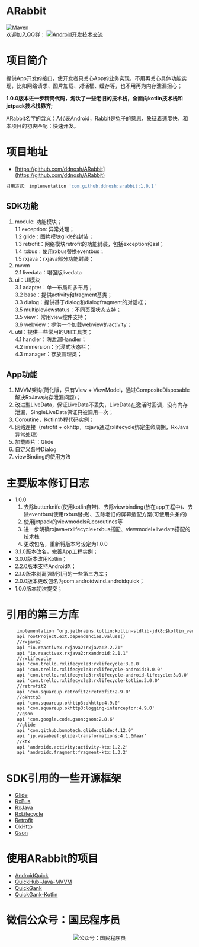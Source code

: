 # ARabbit
[![Maven](https://maven-badges.herokuapp.com/maven-central/com.github.ddnosh/arabbit/badge.svg)](https://search.maven.org/search?q=g:com.github.ddnosh%20AND%20a:arabbit)  
欢迎加入QQ群：
<a target="_blank" href="//shang.qq.com/wpa/qunwpa?idkey=5867e988b85eecbb8c50bedab9810624fc017ce71098ae9394e7c935a4125281"><img border="0" src="http://pub.idqqimg.com/wpa/images/group.png" alt="Android开发技术交流" title="Android开发技术交流"></a>

# 项目简介
提供App开发的接口，使开发者只关心App的业务实现，不用再关心具体功能实现，比如网络请求、图片加载、对话框、缓存等，也不用再为内存泄漏担心； 

**1.0.0版本进一步精简代码，淘汰了一些老旧的技术栈，全面向kotlin技术栈和jetpack技术栈靠齐;**

ARabbit名字的含义：A代表Android，Rabbit是兔子的意思，象征着速度快，和本项目的初衷匹配：快速开发。

# 项目地址
- [https://github.com/ddnosh/ARabbit](https://github.com/ddnosh/ARabbit)  
``` groovy
引用方式: implementation 'com.github.ddnosh:arabbit:1.0.1'  
```

## SDK功能 
1. module: 功能模块；   
1.1 exception: 异常处理；  
1.2 glide：图片模块glide的封装；  
1.3 retrofit：网络模块retrofit的功能封装，包括exception和ssl；  
1.4 rxbus：使用rxbus替换eventbus；  
1.5 rxjava：rxjava部分功能封装；  
2. mvvm  
2.1 livedata：增强版livedata
3. ui：UI模块  
3.1 adapter：单一布局和多布局；  
3.2 base：提供activity和fragment基类；  
3.3 dialog：提供基于dialog和dialogfragment的对话框；  
3.5 multipleviewstatus：不同页面状态支持；    
3.5 view：常用view控件支持；  
3.6 webview：提供一个加载webview的activity；  
4. util：提供一些常用的Util工具类；  
4.1 handler：防泄漏Handler；  
4.2 immersion：沉浸式状态栏；  
4.3 manager：存放管理类；  
## App功能
1. MVVM架构(简化版，只有View + ViewModel，通过CompositeDisposable解决RxJava内存泄漏问题)；  
2. 改进型LiveData，保证LiveData不丢失，LiveData在激活时回调，没有内存泄漏，SingleLiveData保证只被调用一次；  
3. Coroutine，Kotlin协程代码实例； 
4. 网络连接（retrofit + okhttp，rxjava通过rxlifecycle绑定生命周期，RxJava异常处理）
5. 加载图片：Glide
6. 自定义各种Dialog
7. viewBinding的使用方法  

# 主要版本修订日志
* 1.0.0
  1. 去除butterknife(使用kotlin自带)、去除viewbinding(放在app工程中)、去除eventbus(使用rxbus替换)、去除老旧的屏幕适配方案(可使用头条的)
  2. 使用jetpack的viewmodels和coroutines等
  3. 进一步明确rxjava+rxlifecycle+rxbus搭配、viewmodel+livedata搭配的技术栈
  4. 更改包名，重新将版本号设定为1.0.0
* 3.1.0版本改名，完善App工程实例；
* 3.0.0版本改用Kotlin；  
* 2.2.0版本支持AndroidX；  
* 2.1.0版本剥离强制引用的一些第三方库；  
* 2.0.0版本更改包名为com.androidwind.androidquick；  
* 1.0.0版本初次提交；  

# 引用的第三方库
``` xml
    implementation "org.jetbrains.kotlin:kotlin-stdlib-jdk8:$kotlin_version"
    api rootProject.ext.dependencies.values()
    //rxjava2
    api "io.reactivex.rxjava2:rxjava:2.2.21"
    api "io.reactivex.rxjava2:rxandroid:2.1.1"
    //rxlifecycle
    api 'com.trello.rxlifecycle3:rxlifecycle:3.0.0'
    api 'com.trello.rxlifecycle3:rxlifecycle-android:3.0.0'
    api 'com.trello.rxlifecycle3:rxlifecycle-android-lifecycle:3.0.0'
    api 'com.trello.rxlifecycle3:rxlifecycle-kotlin:3.0.0'
    //retrofit2
    api 'com.squareup.retrofit2:retrofit:2.9.0'
    //okhttp3
    api 'com.squareup.okhttp3:okhttp:4.9.0'
    api 'com.squareup.okhttp3:logging-interceptor:4.9.0'
    //gson
    api 'com.google.code.gson:gson:2.8.6'
    //glide
    api 'com.github.bumptech.glide:glide:4.12.0'
    api 'jp.wasabeef:glide-transformations:4.1.0@aar'
    //ktx
    api 'androidx.activity:activity-ktx:1.2.2'
    api 'androidx.fragment:fragment-ktx:1.3.2'
```

# SDK引用的一些开源框架
- [Glide](https://github.com/bumptech/glide)  
- [RxBus](https://github.com/Blankj/RxBus)  
- [RxJava](https://github.com/ReactiveX/RxJava)  
- [RxLifecycle](https://github.com/trello/RxLifecycle)  
- [Retrofit](https://github.com/square/retrofit)  
- [OkHttp](https://github.com/square/okhttp)  
- [Gson](https://github.com/google/gson)  

# 使用ARabbit的项目
- [AndroidQuick](https://github.com/ddnosh/AndroidQuick)  
- [QuickHub-Java-MVVM](https://github.com/ddnosh/QuickHub-Java-MVVM)  
- [QuickGank](https://github.com/ddnosh/QuickGank)  
- [QuickGank-Kotlin](https://github.com/ddnosh/QuickGank-Kotlin)  

# 微信公众号：国民程序员
<p align="center">
  <img src="https://img-blog.csdnimg.cn/20200909075440310.jpg" alt="公众号：国民程序员"/>
</p>
